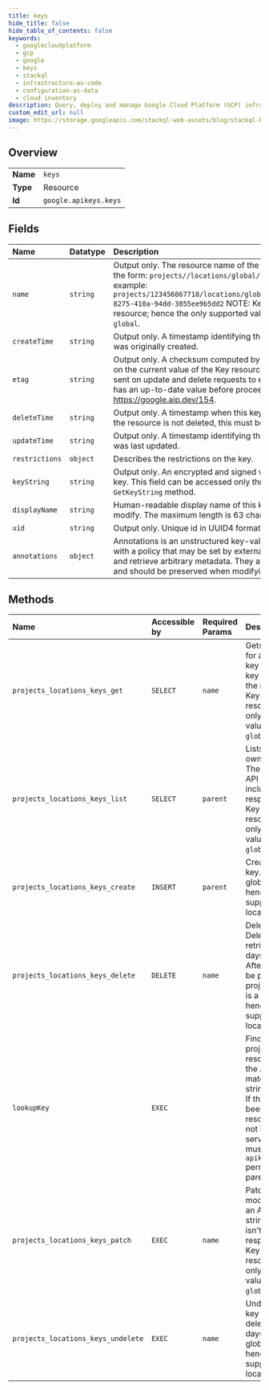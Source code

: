 ```yaml
---
title: keys
hide_title: false
hide_table_of_contents: false
keywords:
  - googlecloudplatform
  - gcp
  - google
  - keys
  - stackql
  - infrastructure-as-code
  - configuration-as-data
  - cloud inventory
description: Query, deploy and manage Google Cloud Platform (GCP) infrastructure and resources using SQL
custom_edit_url: null
image: https://storage.googleapis.com/stackql-web-assets/blog/stackql-blog-post-featured-image.png
---
```

  
    

## Overview
<table><tbody>
<tr><td><b>Name</b></td><td><code>keys</code></td></tr>
<tr><td><b>Type</b></td><td>Resource</td></tr>
<tr><td><b>Id</b></td><td><code>google.apikeys.keys</code></td></tr>
</tbody></table>

## Fields
| Name | Datatype | Description |
|:-----|:---------|:------------|
| `name` | `string` | Output only. The resource name of the key. The `name` has the form: `projects//locations/global/keys/`. For example: `projects/123456867718/locations/global/keys/b7ff1f9f-8275-410a-94dd-3855ee9b5dd2` NOTE: Key is a global resource; hence the only supported value for location is `global`. |
| `createTime` | `string` | Output only. A timestamp identifying the time this key was originally created. |
| `etag` | `string` | Output only. A checksum computed by the server based on the current value of the Key resource. This may be sent on update and delete requests to ensure the client has an up-to-date value before proceeding. See https://google.aip.dev/154. |
| `deleteTime` | `string` | Output only. A timestamp when this key was deleted. If the resource is not deleted, this must be empty. |
| `updateTime` | `string` | Output only. A timestamp identifying the time this key was last updated. |
| `restrictions` | `object` | Describes the restrictions on the key. |
| `keyString` | `string` | Output only. An encrypted and signed value held by this key. This field can be accessed only through the `GetKeyString` method. |
| `displayName` | `string` | Human-readable display name of this key that you can modify. The maximum length is 63 characters. |
| `uid` | `string` | Output only. Unique id in UUID4 format. |
| `annotations` | `object` | Annotations is an unstructured key-value map stored with a policy that may be set by external tools to store and retrieve arbitrary metadata. They are not queryable and should be preserved when modifying objects. |
## Methods
| Name | Accessible by | Required Params | Description |
|:-----|:--------------|:----------------|:------------|
| `projects_locations_keys_get` | `SELECT` | `name` | Gets the metadata for an API key. The key string of the API key isn't included in the response. NOTE: Key is a global resource; hence the only supported value for location is `global`. |
| `projects_locations_keys_list` | `SELECT` | `parent` | Lists the API keys owned by a project. The key string of the API key isn't included in the response. NOTE: Key is a global resource; hence the only supported value for location is `global`. |
| `projects_locations_keys_create` | `INSERT` | `parent` | Creates a new API key. NOTE: Key is a global resource; hence the only supported value for location is `global`. |
| `projects_locations_keys_delete` | `DELETE` | `name` | Deletes an API key. Deleted key can be retrieved within 30 days of deletion. Afterward, key will be purged from the project. NOTE: Key is a global resource; hence the only supported value for location is `global`. |
| `lookupKey` | `EXEC` |  | Find the parent project and resource name of the API key that matches the key string in the request. If the API key has been purged, resource name will not be set. The service account must have the `apikeys.keys.lookup` permission on the parent project. |
| `projects_locations_keys_patch` | `EXEC` | `name` | Patches the modifiable fields of an API key. The key string of the API key isn't included in the response. NOTE: Key is a global resource; hence the only supported value for location is `global`. |
| `projects_locations_keys_undelete` | `EXEC` | `name` | Undeletes an API key which was deleted within 30 days. NOTE: Key is a global resource; hence the only supported value for location is `global`. |
